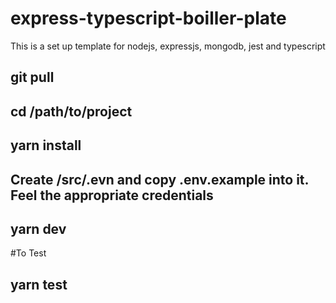 # express-typescript-boiller-plate
This is a set up template for nodejs, expressjs, mongodb, jest and typescript

## git pull
## cd /path/to/project
## yarn install
## Create /src/.evn and copy .env.example into it. Feel the appropriate credentials
## yarn dev

#To Test
## yarn test
